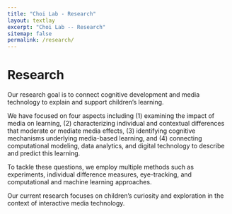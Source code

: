 ```yaml
---
title: "Choi Lab - Research"
layout: textlay
excerpt: "Choi Lab -- Research"
sitemap: false
permalink: /research/
---
```


# Research

Our research goal is to connect cognitive development and media technology to explain and support children’s learning. 

We have focused on four aspects including (1) examining the impact of media on learning, (2) characterizing individual and contextual differences that moderate or mediate media effects, (3) identifying cognitive mechanisms underlying media-based learning, and (4) connecting computational modeling, data analytics, and digital technology to describe and predict this learning. 

To tackle these questions, we employ multiple methods such as experiments, individual difference measures, eye-tracking, and computational and machine learning approaches. 

Our current research focuses on children’s curiosity and exploration in the context of interactive media technology.

